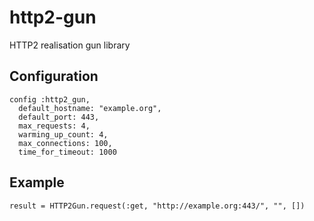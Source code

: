 # http2-gun
HTTP2 realisation gun library
## Configuration

```
config :http2_gun,
  default_hostname: "example.org",
  default_port: 443,
  max_requests: 4,
  warming_up_count: 4,
  max_connections: 100,
  time_for_timeout: 1000
```
## Example

```
result = HTTP2Gun.request(:get, "http://example.org:443/", "", [])

```